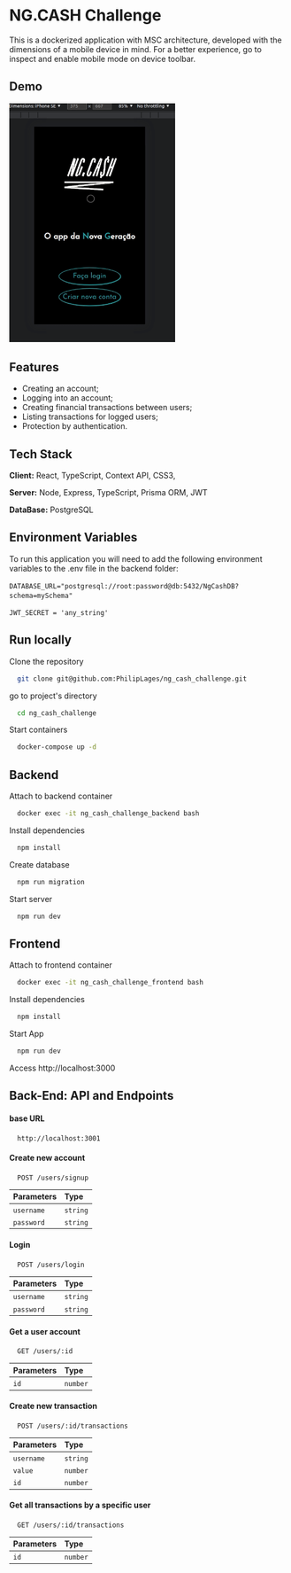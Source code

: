 
# NG.CASH Challenge

This is a dockerized application with MSC architecture, developed with the dimensions of a mobile device in mind. For a better experience, go to inspect and enable mobile mode on device toolbar.


## Demo

<img src='./ng.gif' width='300px'>


## Features

- Creating an account;
- Logging into an account;
- Creating financial transactions between users;
- Listing transactions for logged users;
- Protection by authentication.


## Tech Stack

**Client:** React, TypeScript, Context API, CSS3, 

**Server:** Node, Express, TypeScript, Prisma ORM, JWT

**DataBase:** PostgreSQL

## Environment Variables

To run this application you will need to add the following environment variables to the .env file in the backend folder:

`DATABASE_URL="postgresql://root:password@db:5432/NgCashDB?schema=mySchema"`

`JWT_SECRET = 'any_string'`

## Run locally

Clone the repository

```bash
  git clone git@github.com:PhilipLages/ng_cash_challenge.git
```

go to project's directory

```bash
  cd ng_cash_challenge
```

Start containers

```bash
  docker-compose up -d
```

## Backend

Attach to backend container

```bash
  docker exec -it ng_cash_challenge_backend bash
```
Install dependencies

```bash
  npm install
```

Create database

```bash
  npm run migration
```

Start server

```bash
  npm run dev
```

## Frontend

Attach to frontend container

```bash
  docker exec -it ng_cash_challenge_frontend bash
```

Install dependencies

```bash
  npm install
```

Start App

```bash
  npm run dev
```
Access http://localhost:3000

## Back-End: API and Endpoints

#### base URL 

```http
  http://localhost:3001
```

#### Create new account 

```http
  POST /users/signup
```

| Parameters | Type     |
| :-------- | :------- |
| `username` | `string` |
| `password` | `string` |

#### Login

```http
  POST /users/login
```

| Parameters | Type     |
| :-------- | :------- |
| `username` | `string` |
| `password` | `string` |

#### Get a user account

```http
  GET /users/:id
```

| Parameters | Type     |
| :-------- | :------- |
| `id` | `number` |

#### Create new transaction

```http
  POST /users/:id/transactions
```

| Parameters | Type     |
| :-------- | :------- |
| `username` | `string` |
| `value` | `number` |
| `id` | `number` |

#### Get all transactions by a specific user

```http
  GET /users/:id/transactions
```

| Parameters | Type     |
| :-------- | :------- |
| `id` | `number` |


